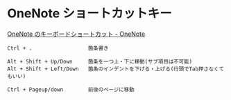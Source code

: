 # OneNote ショートカットキー
[OneNote のキーボードショートカット - OneNote](https://support.microsoft.com/ja-jp/office/onenote-%E3%81%AE%E3%82%AD%E3%83%BC%E3%83%9C%E3%83%BC%E3%83%89%E3%82%B7%E3%83%A7%E3%83%BC%E3%83%88%E3%82%AB%E3%83%83%E3%83%88-44b8b3f4-c274-4bcc-a089-e80fdcc87950)

```
Ctrl + .                  箇条書き

Alt + Shift + Up/Down     箇条を一つ上・下に移動(サブ項目は不可能)
Alt + Shift + Left/Down   箇条のインデントを下げる・上げる(行頭でTab押さなくてもいい)

Ctrl + Pageup/down        前後のページに移動
```

